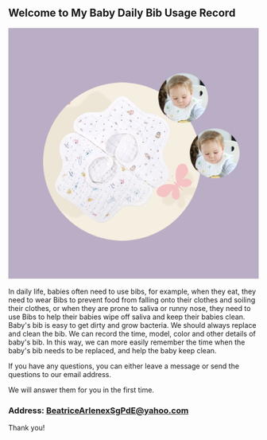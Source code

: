 ## Welcome to My Baby Daily Bib Usage Record

![Image](icon-1024.png)

In daily life, babies often need to use bibs, for example, when they eat, they need to wear Bibs to prevent food from falling onto their clothes and soiling their clothes, or when they are prone to saliva or runny nose, they need to use Bibs to help their babies wipe off saliva and keep their babies clean. Baby's bib is easy to get dirty and grow bacteria. We should always replace and clean the bib. We can record the time, model, color and other details of baby's bib. In this way, we can more easily remember the time when the baby's bib needs to be replaced, and help the baby keep clean.



If you have any questions, you can either leave a message or send the questions to our email address.

We will answer them for you in the first time.

### Address: BeatriceArlenexSgPdE@yahoo.com

Thank you!
